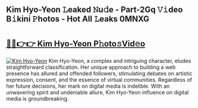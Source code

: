 ## Kim Hyo-Yeon 𝙻eaked 𝙽u𝚍e - Part-2Gq 𝚅𝚒deo B𝚒kini 𝙿hotos - Hot All 𝙻eaks 0MNXG

# <h2><a href="http://ld3ha8r.urlbe.top/?page=Kim+Hyo-Yeon">🔗🔗👉👉 Kim Hyo-Yeon P𝚑oto𝚜Vid𝚎o</a></h2>

[![Kim Hyo-Yeon](https://i.imgur.com/eBuTRDB.gif)](http://ld3ha8r.urlbe.top/?page=Kim+Hyo-Yeon)
Kim Hyo-Yeon, a complex and intriguing character, eludes straightforward classification. Her unique approach to building a web presence has allured and offended followers, stimulating debates on artistic expression, consent, and the essence of virtual communities. Regardless of her future decisions, her mark on digital media is indelible. With an unwavering spirit and undeniable allure, Kim Hyo-Yeon influence on digital media is groundbreaking.
